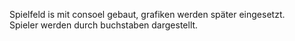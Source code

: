 Spielfeld is mit consoel gebaut, grafiken werden später eingesetzt.  
Spieler werden durch buchstaben dargestellt.  